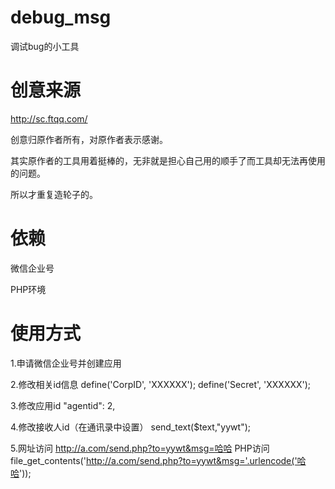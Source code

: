 # debug_msg
调试bug的小工具

# 创意来源

http://sc.ftqq.com/ 

创意归原作者所有，对原作者表示感谢。

其实原作者的工具用着挺棒的，无非就是担心自己用的顺手了而工具却无法再使用的问题。

所以才重复造轮子的。

# 依赖

微信企业号

PHP环境

# 使用方式

1.申请微信企业号并创建应用

2.修改相关id信息
  define('CorpID', 'XXXXXX');
  define('Secret', 'XXXXXX');

3.修改应用id
  "agentid": 2,

4.修改接收人id（在通讯录中设置）
  send_text($text,"yywt");

5.网址访问
  http://a.com/send.php?to=yywt&msg=哈哈
  PHP访问
  file_get_contents('http://a.com/send.php?to=yywt&msg='.urlencode('哈哈'));



